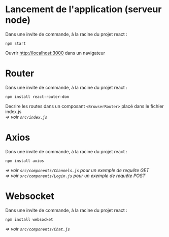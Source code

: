 # Lancement de l'application (serveur node)
Dans une invite de commande, à la racine du projet react :
```
npm start
```

Ouvrir  [http://localhost:3000](http://localhost:3000) dans un navigateur

# Router
Dans une invite de commande, à la racine du projet react :
```
npm install react-router-dom
```
Decrire les routes dans un composant `<BrowserRouter>` placé dans le fichier index.js  
_=> voir `src/index.js`_

# Axios
Dans une invite de commande, à la racine du projet react :
```
npm install axios
```
_=> voir `src/components/Channels.js` pour un exemple de requête GET_  
_=> voir `src/components/Login.js` pour un exemple de requête POST_

# Websocket
Dans une invite de commande, à la racine du projet react :
```
npm install websocket
```
_=> voir `src/components/Chat.js`_
